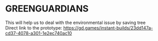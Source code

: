 # GREENGUARDIANS
This will help us to deal with the environmental issue by saving tree<br>
Direct link to the prototype: https://gd.games/instant-builds/23dd147a-cd37-4078-a301-1e2ec740ac10
